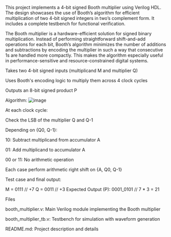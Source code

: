 This project implements a 4-bit signed Booth multiplier using Verilog HDL. The design showcases the use of Booth’s algorithm for efficient multiplication of two 4-bit signed integers in two’s complement form. It includes a complete testbench for functional verification.

The Booth multiplier is a hardware-efficient solution for signed binary multiplication. Instead of performing straightforward shift-and-add operations for each bit, Booth’s algorithm minimizes the number of additions and subtractions by encoding the multiplier in such a way that consecutive 1s are handled more compactly. This makes the algorithm especially useful in performance-sensitive and resource-constrained digital systems.

Takes two 4-bit signed inputs (multiplicand M and multiplier Q)

Uses Booth's encoding logic to multiply them across 4 clock cycles

Outputs an 8-bit signed product P


Algorithm:
![image](https://github.com/user-attachments/assets/a409e8da-f5b5-467c-b922-3d27d58a6e9c)

At each clock cycle:

Check the LSB of the multiplier Q and Q-1

Depending on {Q0, Q-1}:

10: Subtract multiplicand from accumulator A

01: Add multiplicand to accumulator A

00 or 11: No arithmetic operation

Each case perform arithmetic right shift on {A, Q0, Q-1}


Test case and final output:

M = 0111 // +7
Q = 0011 // +3
Expected Output (P): 0001_0101 // 7 * 3 = 21


Files

booth_multiplier.v: Main Verilog module implementing the Booth multiplier

booth_multiplier_tb.v: Testbench for simulation with waveform generation

README.md: Project description and details
